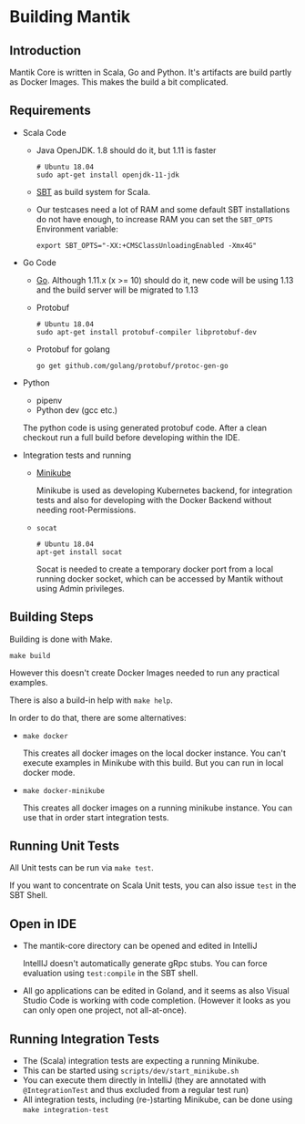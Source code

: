 Building Mantik
===============

Introduction
------------
Mantik Core is written in Scala, Go and Python. It's artifacts are build partly as Docker Images. 
This makes the build a bit complicated. 

Requirements
------------

* Scala Code
    * Java OpenJDK. 1.8 should do it, but 1.11 is faster

      ```
      # Ubuntu 18.04
      sudo apt-get install openjdk-11-jdk
      ```
  
    * [SBT](https://www.scala-sbt.org/download.html) as build system for Scala.
    
    * Our testcases need a lot of RAM and some default SBT installations do not have enough, to increase RAM
      you can set the `SBT_OPTS` Environment variable:
      
      ```
      export SBT_OPTS="-XX:+CMSClassUnloadingEnabled -Xmx4G"
      ```

* Go Code

    * [Go](https://golang.org/dl/). Although 1.11.x (x >= 10) should do it, new code will be using 1.13
      and the build server will be migrated to 1.13
    * Protobuf

      ```
      # Ubuntu 18.04
      sudo apt-get install protobuf-compiler libprotobuf-dev
      ```
      
    * Protobuf for golang

      ```
      go get github.com/golang/protobuf/protoc-gen-go
      ```
      
* Python
     
     - pipenv
     - Python dev (gcc etc.)
     
     The python code is using generated protobuf code. After a clean checkout
     run a full build before developing within the IDE.       

* Integration tests and running
    * [Minikube](https://kubernetes.io/docs/tasks/tools/install-minikube/)
    
      Minikube is used as developing Kubernetes backend, for integration tests
      and also for developing with the Docker Backend without needing root-Permissions.
      
    * `socat`
    
      ```
      # Ubuntu 18.04
      apt-get install socat
      ```
      
      Socat is needed to create a temporary docker port from a local running docker socket, which can be accessed
      by Mantik without using Admin privileges. 
      
Building Steps
--------------

Building is done with Make.

   `make build`
   
However this doesn't create Docker Images needed to run any practical examples.

There is also a build-in help with `make help`.

In order to do that, there are some alternatives:

   * `make docker`
   
      This creates all docker images on the local docker instance. You can't execute examples in Minikube with this build.
      But you can run in local docker mode.
      
   * `make docker-minikube`
   
      This creates all docker images on a running minikube instance. You can use that in order start integration tests.


Running Unit Tests
------------------

All Unit tests can be run via `make test`.

If you want to concentrate on Scala Unit tests, you can also issue `test` in the SBT Shell.

Open in IDE
-----------

* The mantik-core directory can be opened and edited in IntelliJ
  
  IntellIJ doesn't automatically generate gRpc stubs. You can force evaluation using `test:compile` in the SBT shell.  
  
* All go applications can be edited in Goland, and it seems as also Visual Studio Code is working with code completion.
  (However it looks as you can only open one project, not all-at-once).


Running Integration Tests
-------------------------

* The (Scala) integration tests are expecting a running Minikube.
* This can be started using `scripts/dev/start_minikube.sh`
* You can execute them directly in IntelliJ (they are annotated with `@IntegrationTest` and thus 
  excluded from a regular test run)
* All integration tests, including (re-)starting Minikube, can be done using `make integration-test`

          